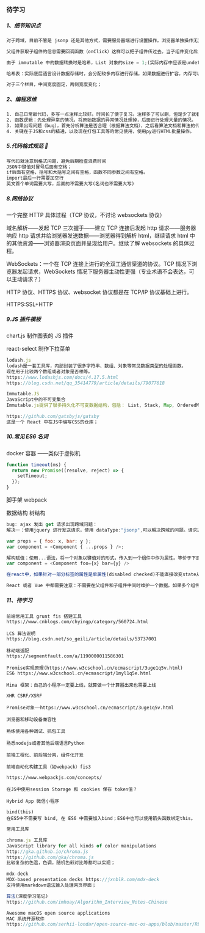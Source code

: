 ### 待学习

##### 1、细节知识点

```js
对于跨域，目前不管是 jsonp 还是其他方式，需要服务器端进行设置操作。浏览器单独操作无法直接跨域访问。个人的浏览器设置允许跨域可能造成安全问题。跨域，就是浏览器和服务器共同绕过同源策略的解决方案。

父组件获取子组件的信息需要回调函数（onClick）这样可以把子组件传过去。当子组件变化后，将自组件传过去，获取子组件的属性等，更符合 react。

由于 immutable 中的数据转换时是哈希，List 对象的size = 1;(实际内存中应该是undefined 和 Text)。这里需要serialize就会出现错误。解决方案：转化成JSON对象，再进行serialize即可避免这个问题。

哈希表：实际底层语言设计数据存储时，会分配较多内存进行存储。如果数据进行扩容，内存可以直接增加。所以底层的内存分配是。对于List等数据结构，可能实际的size和显示的size不是一样的。

对于三个栏目，中间宽度固定，两侧宽度变化；
```

##### 2、编程思维

```txt
1. 自己日常敲代码，多写一点注释比较好。时间长了便于复习。注释多了可以删，但是少了就看不懂了。可以单独弄一个分支设置自己的代码（加注释的代码）；
2. 函数逻辑：先处理异常的情况，将原始数据的异常情况处理掉，后面进行处理大量的情况。
3. 如果出现问题（bug），首先分析算法是否合理（根据算法文档），之后看算法文档和算法的代码是否一致，最后进行修改。自己的代码和逻辑别人不一定清楚，所以需要写好文档。
4. 关键在于JS和css的精通，以及现在打包工具等的常见使用，使用py进行HTML批量操作。
```

##### 5.代码格式规范 🦌

```txt
写代码就注意到格式问题，避免后期检查浪费时间
JSON中键值对冒号后面有空格；
if后面有空格，括号和大括号之间有空格，函数不同参数之间有空格。
import最后一行需要加空行
英文首个单词需要大写，后面的不需要大写(名词也不需要大写)
```

##### 8.网络协议

一个完整 HTTP 具体过程（TCP 协议，不讨论 websockets 协议）

域名解析——发起 TCP 三次握手——建立 TCP 连接后发起 http 请求——服务器响应 http 请求并给浏览器发送数据——浏览器得到解析 html，继续请求 html 中的其他资源——浏览器渲染页面并呈现给用户。继续了解 websockets 的具体过程。

WebSockets：一个在 TCP 连接上进行的全双工通信渠道的协议。TCP 情况下浏览器发起请求，WebSockets 情况下服务器主动性更强（专业术语不会表达，可以主动请求？）

HTTP 协议、HTTPS 协议、websocket 协议都是在 TCP/IP 协议基础上进行。

HTTPS:SSL+HTTP

##### 9.JS 插件模板

chart.js 制作图表的 JS 插件

react-select 制作下拉菜单

```js
lodash.js
lodash是一套工具库，内部封装了很多字符串、数组、对象等常见数据类型的处理函数。
现在用于比较两个数组或者对象是否相等。
https://www.lodashjs.com/docs/4.17.5.html
https://blog.csdn.net/qq_35414779/article/details/79077618
```

```js
Immutable.JS
JavaScript中的不可变集合
Immutable.js提供了很多持久化不可变数据结构，包括： List, Stack, Map, OrderedMap, Set, OrderedSet以及Record。
```

```js
https://github.com/gatsbyjs/gatsby
这是一个 React 中在JS中编写CSS的仓库；
```

##### 10.常见 ES6 名词

docker 容器 ——类似于虚拟机

```js
function timeout(ms) {
  return new Promise((resolve, reject) => {
    setTimeout;
  });
}
```

脚手架 webpack

数据结构 树结构

```js
bug: ajax 发出 get 请求出现跨域问题：
解决一：使用jquery 进行发送请求，使用 dataType:"jsonp",可以解决跨域的问题。请求返回的结果是json。出现语法错误。需要服务器端设置返回的结果。使用 jsonp 可以解决同源策略，但是服务器返回的结果仍然是json。需要使用函数类型包起来——前提是服务器和浏览器互相信任（不会发出错误的代码）。

var props = { foo: x, bar: y };
var component = <Component { ...props } />;

解构赋值：使用...语法，将一个对象以键值对的形式，传入到一个组件中作为属性。等价于下面的表达方式。
var component = <Component foo={x} bar={y} />

在react中，如果针对一部分标签的属性是单属性(disabled checked)不能直接改变state从而设置属性变化，直接可以通过state控制整个 input 的变化。使用{ this.state.isDisabled ? <> : <> } 这样的方式控制组件变化。

React 或者 Vue 中都需要注意：不需要在父组件和子组件中同时维护一个数据。如果多个组件可以对某一个属性进行修改，放到多个组件的公共父组件中，使用回调函数的形式进行修改（节省性能）。
```

##### 11、待学习

```
前端常用工具 grunt fis 搭建工具
https://www.cnblogs.com/chyingp/category/560724.html

LCS 算法说明
https://blog.csdn.net/so_geili/article/details/53737001

移动端适配
https://segmentfault.com/a/1190000011586301

Promise实现原理(https://www.w3cschool.cn/ecmascript/3uge1q5v.html)
ES6 https://www.w3cschool.cn/ecmascript/1myl1q5e.html

Mina 框架：自己的小程序一定要上线，就算做一个计算器出来也需要上线

XHR CSRF/XSRF

Promise对象——https://www.w3cschool.cn/ecmascript/3uge1q5v.html

浏览器和移动设备兼容性

熟练使用各种调试、抓包工具

熟悉nodejs或者其他后端语言Python

前端工程化、前后端分离，组件化开发

前端自动化构建工具（如webpack）fis3

https://www.webpackjs.com/concepts/

在JS中使用session Storage 和 cookies 保存 token值？

Hybrid App 微信小程序

bind(this)
在ES5中不需要写 bind, 在 ES6 中需要加入bind；ES6中也可以使用箭头函数绑定this。
```

```js
常用工具库

chroma.js 工具库
JavaScript library for all kinds of color manipulations
http://gka.github.io/chroma.js
https://github.com/gka/chroma.js
比较复杂的色温，色调，随机色彩对比等都可以实现；

mdx-deck
MDX-based presentation decks https://jxnblk.com/mdx-deck
支持使用markdown语法输入处理网页界面；

算法(深度学习笔记)
https://github.com/imhuay/Algorithm_Interview_Notes-Chinese

Awesome macOS open source applications
MAC 系统开源软件
https://github.com/serhii-londar/open-source-mac-os-apps/blob/master/README.md
```
